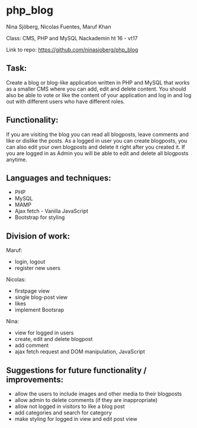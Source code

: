 # php_blog

Nina Sjöberg, Nicolas Fuentes, Maruf Khan

Class: CMS, PHP and MySQL 
Nackademin ht 16 - vt17

Link to repo: https://github.com/ninasjoberg/php_blog


## Task:

Create a blog or blog-like application written in PHP and MySQL that works as a smaller CMS where you can add, edit and delete content. 
You should also be able to vote or like the content of your application and log in and log out with different users who have different roles.

## Functionality:

If you are visiting the blog you can read all blogposts, leave comments and like or dislike the posts. As a logged in user you can create blogposts, you can also edit your own blogposts and delete it right after you created it. If you are logged in as Admin you will be able to edit and delete all blogposts anytime. 

## Languages and techniques:

- PHP
- MySQL
- MAMP
- Ajax fetch - Vanilla JavaScript 
- Bootstrap for styling


## Division of work:

Maruf:
- login, logout
- register new users

Nicolas:
- firstpage view
- single blog-post view
- likes
- implement Bootsrap 

Nina:
- view for logged in users
- create, edit and delete blogpost
- add comment
- ajax fetch request and DOM manipulation, JavaScript


## Suggestions for future functionality / improvements:
- allow the users to include images and other media to their blogposts
- allow admin to delete comments (if they are inappropriate)
- allow not logged in visitors to like a blog post
- add categories and search for category 
- make styling for logged in view and edit post view



